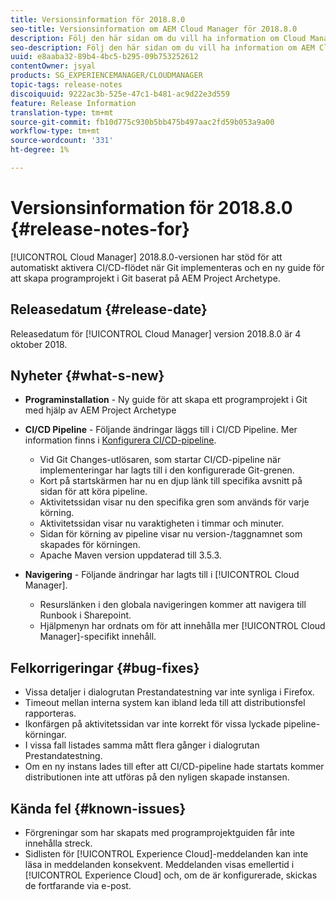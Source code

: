 ```yaml
---
title: Versionsinformation för 2018.8.0
seo-title: Versionsinformation om AEM Cloud Manager för 2018.8.0
description: Följ den här sidan om du vill ha information om Cloud Manager version 2018.8.0.
seo-description: Följ den här sidan om du vill ha information om AEM Cloud Manager version 2018.8.0.
uuid: e8aaba32-89b4-4bc5-b295-09b753252612
contentOwner: jsyal
products: SG_EXPERIENCEMANAGER/CLOUDMANAGER
topic-tags: release-notes
discoiquuid: 9222ac3b-525e-47c1-b481-ac9d22e3d559
feature: Release Information
translation-type: tm+mt
source-git-commit: fb10d775c930b5bb475b497aac2fd59b053a9a00
workflow-type: tm+mt
source-wordcount: '331'
ht-degree: 1%

---
```



# Versionsinformation för 2018.8.0 {#release-notes-for}

[!UICONTROL Cloud Manager] 2018.8.0-versionen har stöd för att automatiskt aktivera CI/CD-flödet när Git implementeras och en ny guide för att skapa programprojekt i Git baserat på AEM Project Archetype.

## Releasedatum {#release-date}

Releasedatum för [!UICONTROL Cloud Manager] version 2018.8.0 är 4 oktober 2018.

## Nyheter {#what-s-new}

* **Programinstallation**  - Ny guide för att skapa ett programprojekt i Git med hjälp av AEM Project Archetype

* **CI/CD Pipeline**  - Följande ändringar läggs till i CI/CD Pipeline. Mer information finns i [Konfigurera CI/CD-pipeline](configuring-pipeline.md).

   * Vid Git Changes-utlösaren, som startar CI/CD-pipeline när implementeringar har lagts till i den konfigurerade Git-grenen.
   * Kort på startskärmen har nu en djup länk till specifika avsnitt på sidan för att köra pipeline.
   * Aktivitetssidan visar nu den specifika gren som används för varje körning.
   * Aktivitetssidan visar nu varaktigheten i timmar och minuter.
   * Sidan för körning av pipeline visar nu version-/taggnamnet som skapades för körningen.
   * Apache Maven version uppdaterad till 3.5.3.

* **Navigering**  - Följande ändringar har lagts till i  [!UICONTROL Cloud Manager].

   * Resurslänken i den globala navigeringen kommer att navigera till Runbook i Sharepoint.
   * Hjälpmenyn har ordnats om för att innehålla mer [!UICONTROL Cloud Manager]-specifikt innehåll.

## Felkorrigeringar {#bug-fixes}

* Vissa detaljer i dialogrutan Prestandatestning var inte synliga i Firefox.
* Timeout mellan interna system kan ibland leda till att distributionsfel rapporteras.
* Ikonfärgen på aktivitetssidan var inte korrekt för vissa lyckade pipeline-körningar.
* I vissa fall listades samma mått flera gånger i dialogrutan Prestandatestning.
* Om en ny instans lades till efter att CI/CD-pipeline hade startats kommer distributionen inte att utföras på den nyligen skapade instansen.

## Kända fel {#known-issues}

* Förgreningar som har skapats med programprojektguiden får inte innehålla streck.
* Sidlisten för [!UICONTROL Experience Cloud]-meddelanden kan inte läsa in meddelanden konsekvent. Meddelanden visas emellertid i [!UICONTROL Experience Cloud] och, om de är konfigurerade, skickas de fortfarande via e-post.

